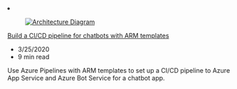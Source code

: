 <!-- This file is automatically generated by build/architectures/build_index.py. Any updates will be lost. -->

<!-- markdownlint-disable MD033 -->

<li class="grid-item item-column" data-categories="DevOps AI + Machine Learning ">
<article class="card">
    <div class="card-header has-margin-bottom-none" aria-hidden="true">
        <figure class="image diagram has-height-175 has-overflow-hidden level">
            <a href="/azure/architecture/example-scenario/apps/devops-cicd-chatbot"><img src="/azure/architecture/browse/thumbs/devops-cicd-chatbot.png" class="diagram" alt="Architecture Diagram" data-linktype="relative-path"></a>
        </figure>
    </div>
    <div class="card-content">
        <a class="card-content-title has-margin-top-none" href="/azure/architecture/example-scenario/apps/devops-cicd-chatbot">
            <p>Build a CI/CD pipeline for chatbots with ARM templates</p>
        </a>
        <ul class="card-content-metadata">
            <li>3/25/2020</li>
            <li>9 min read</li>
        </ul>
        <p class="card-content-description">Use Azure Pipelines with ARM templates to set up a CI/CD pipeline to Azure App Service and Azure Bot Service for a chatbot app.</p>
        <div class="bottom-to-top-fade is-hidden-mobile"></div>
    </div>
</article>
</li>
